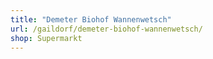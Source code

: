```yaml
---
title: "Demeter Biohof Wannenwetsch"
url: /gaildorf/demeter-biohof-wannenwetsch/
shop: Supermarkt
---
```

